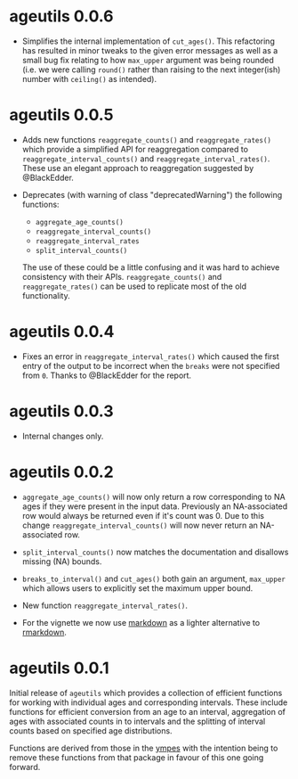 # ageutils 0.0.6

* Simplifies the internal implementation of `cut_ages()`. This refactoring has
  resulted in minor tweaks to the given error messages as well as a small bug 
  fix relating to how `max_upper` argument was being rounded (i.e. we were
  calling `round()` rather than raising to the next integer(ish) number with
  `ceiling()` as intended).

# ageutils 0.0.5

* Adds new functions `reaggregate_counts()` and `reaggregate_rates()` which
  provide a simplified API for reaggregation compared to
  `reaggregate_interval_counts()` and `reaggregate_interval_rates()`. These
  use an elegant approach to reaggregation suggested by @BlackEdder.
  
* Deprecates (with warning of class "deprecatedWarning") the following functions:

    - `aggregate_age_counts()`
    - `reaggregate_interval_counts()`
    - `reaggregate_interval_rates`
    - `split_interval_counts()`
  
  The use of these could be a little confusing and it was hard to achieve
  consistency with their APIs. `reaggregate_counts()` and `reaggregate_rates()`
  can be used to replicate most of the old functionality.
  
# ageutils 0.0.4

* Fixes an error in `reaggregate_interval_rates()` which caused the first entry
  of the output to be incorrect when the `breaks` were not specified from `0`.
  Thanks to @BlackEdder for the report.

# ageutils 0.0.3

* Internal changes only.

# ageutils 0.0.2

*  `aggregate_age_counts()` will now only return a row corresponding to NA ages
  if they were present in the input data. Previously an NA-associated row would
  always be returned even if it's count was 0. Due to this change
  `reaggregate_interval_counts()` will now never return an NA-associated row.

* `split_interval_counts()` now matches the documentation and disallows missing
  (NA) bounds.

* `breaks_to_interval()` and `cut_ages()` both gain an argument, `max_upper`
  which allows users to explicitly set the maximum upper bound.
  
* New function `reaggregate_interval_rates()`.

* For the vignette we now use
  [markdown](https://cran.r-project.org/package=markdown) as a lighter
  alternative to [rmarkdown](https://cran.r-project.org/package=rmarkdown).

# ageutils 0.0.1

Initial release of `ageutils` which provides a collection of efficient functions
for working with individual ages and corresponding intervals. These include
functions for efficient conversion from an age to an interval, aggregation of
ages with associated counts in to intervals and the splitting of interval counts
based on specified age distributions.

Functions are derived from those in the
[ympes](https://cran.r-project.org/package=ympes) with the intention being to
remove these functions from that package in favour of this one going forward.

